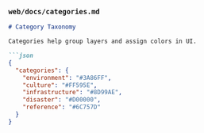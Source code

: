 ### `web/docs/categories.md`
```markdown
# Category Taxonomy

Categories help group layers and assign colors in UI.

```json
{
  "categories": {
    "environment": "#3A86FF",
    "culture": "#FF595E",
    "infrastructure": "#8D99AE",
    "disaster": "#D00000",
    "reference": "#6C757D"
  }
}
